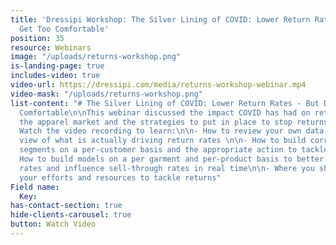 ```yaml
---
title: 'Dressipi Workshop: The Silver Lining of COVID: Lower Return Rates - But Don''t
  Get Too Comfortable'
position: 35
resource: Webinars
image: "/uploads/returns-workshop.png"
is-landing-page: true
includes-video: true
video-url: https://dressipi.com/media/returns-workshop-webinar.mp4
video-mask: "/uploads/returns-workshop.png"
list-content: "# The Silver Lining of COVID: Lower Return Rates - But Don’t Get Too
  Comfortable\n\nThis webinar discussed the impact COVID has had on return rates within
  the apparel market and the strategies to put in place to stop returns rising again.
  Watch the video recording to learn:\n\n- How to review your own data to have a clear
  view of what is actually driving return rates \n\n- How to build correct return
  segments on a per-customer basis and the appropriate action to tackle this \n\n-
  How to build models on a per garment and per-product basis to better predict return
  rates and influence sell-through rates in real time\n\n- Where you should be focusing
  your efforts and resources to tackle returns"
Field name:
  Key: 
has-contact-section: true
hide-clients-carousel: true
button: Watch Video
---
```


